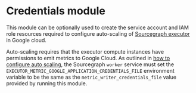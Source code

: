 # Credentials module

This module can be optionally used to create the service account and IAM role resources required to configure auto-scaling of [Sourcegraph executor](https://docs.sourcegraph.com/admin/executors) in Google cloud.

Auto-scaling requires that the executor compute instances have permissions to emit metrics to Google Cloud. As outlined in [how to configure auto scaling](https://docs.sourcegraph.com/admin/deploy_executors#google), the Sourcegraph `worker` service must set the `EXECUTOR_METRIC_GOOGLE_APPLICATION_CREDENTIALS_FILE` environment variable to be the same as the `metric_writer_credentials_file` value provided by running this module.
